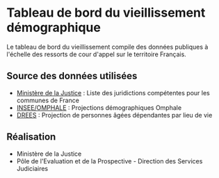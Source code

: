 # Tableau de bord du vieillissement démographique
Le tableau de bord du vieillissement compile des données publiques à l'échelle des ressorts de cour d'appel sur le territoire Français.

## Source des données utilisées
- [Ministère de la Justice](https://www.data.gouv.fr/fr/datasets/liste-des-juridictions-competentes-pour-les-communes-de-france/) : Liste des juridictions compétentes pour les communes de France
- [INSEE/OMPHALE](https://www.insee.fr/fr/information/1303412) : Projections démographiques Omphale
- [DREES](https://drees.solidarites-sante.gouv.fr/ressources-et-methodes/projection-de-personnes-agees-dependantes-par-lieu-de-vie-le-modele-livia) : Projection de personnes âgées dépendantes par lieu de vie

## Réalisation
- Ministère de la Justice
- Pôle de l'Evaluation et de la Prospective - Direction des Services Judiciaires